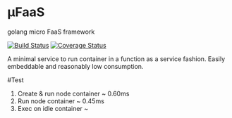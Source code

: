 # μFaaS

golang micro FaaS framework

[![Build Status](https://travis-ci.org/muka/mufaas.svg?branch=master)](https://travis-ci.org/muka/mufaas) [![Coverage Status](https://coveralls.io/repos/github/muka/mufaas/badge.svg?branch=master)](https://coveralls.io/github/muka/mufaas?branch=master)

A minimal service to run container in a function as a service fashion. Easily embeddable and reasonably low consumption.

#Test

1. Create & run node container  ~ 0.60ms
2. Run node container ~ 0.45ms
3. Exec on idle container  ~ 

